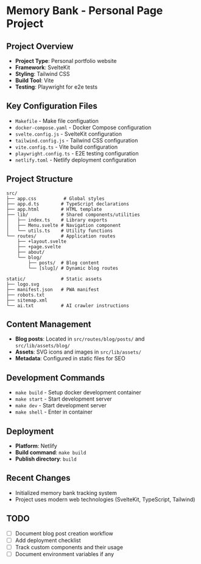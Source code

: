 # Memory Bank - Personal Page Project

## Project Overview
- **Project Type**: Personal portfolio website
- **Framework**: SvelteKit
- **Styling**: Tailwind CSS
- **Build Tool**: Vite
- **Testing**: Playwright for e2e tests

## Key Configuration Files
- `Makefile` - Make file configuation
- `docker-compose.yaml` - Docker Compose configuration
- `svelte.config.js` - SvelteKit configuration
- `tailwind.config.js` - Tailwind CSS configuration
- `vite.config.ts` - Vite build configuration
- `playwright.config.ts` - E2E testing configuration
- `netlify.toml` - Netlify deployment configuration

## Project Structure
```
src/
├── app.css          # Global styles
├── app.d.ts        # TypeScript declarations
├── app.html        # HTML template
├── lib/            # Shared components/utilities
│   ├── index.ts    # Library exports
│   ├── Menu.svelte # Navigation component
│   └── utils.ts    # Utility functions
└── routes/         # Application routes
    ├── +layout.svelte
    ├── +page.svelte
    ├── about/
    └── blog/
        ├── posts/  # Blog content
        └── [slug]/ # Dynamic blog routes

static/             # Static assets
├── logo.svg
├── manifest.json   # PWA manifest
├── robots.txt
├── sitemap.xml
└── ai.txt          # AI crawler instructions
```

## Content Management
- **Blog posts**: Located in `src/routes/blog/posts/` and `src/lib/assets/blog/`
- **Assets**: SVG icons and images in `src/lib/assets/`
- **Metadata**: Configured in static files for SEO

## Development Commands
- `make build` - Setup docker development container
- `make start` - Start development server
- `make dev` - Start development server
- `make shell` - Enter in container

## Deployment
- **Platform**: Netlify
- **Build command**: `make build`
- **Publish directory**: `build`

## Recent Changes
- Initialized memory bank tracking system
- Project uses modern web technologies (SvelteKit, TypeScript, Tailwind)

## TODO
- [ ] Document blog post creation workflow
- [ ] Add deployment checklist
- [ ] Track custom components and their usage
- [ ] Document environment variables if any
